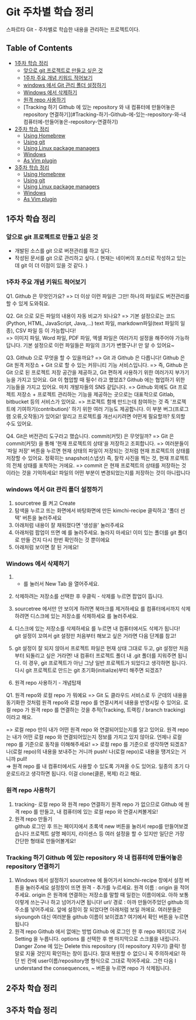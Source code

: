 # Git 주차별 학습 정리

스파르타 Git - 주차별로 학습한 내용을 관리하는 프로젝트이다. 

Table of Contents
-----------------

<!-- vim-markdown-toc GFM -->

* [1주차 학습 정리](#1주차-학습-정리)
  * [앞으로 git 프로젝트로 만들고 싶은 것](#앞으로-git-프로젝트로-만들고-싶은-것)
  * [1주차 주요 개념 키워드 적어보기](#1주차-주요-개념-키워드-적어보기)
  * [windows 에서 Git 관리 폴더 설정하기](#windows-에서-Git-관리-폴더-설정하기)
  * [Windows 에서 삭제하기](#Windows-에서-삭제하기)
  * [원격 repo 사용하기](#원격-repo-사용하기)
  * [Tracking 하기 Github 에 있는 repository 와 내 컴퓨터에 만들어놓은 repository 연결하기](#Tracking-하기-Github-에-있는-repository-와-내 컴퓨터에-만들어놓은-repository-연결하기)
* [2주차 학습 정리](#2주차-학습-정리)
  * [Using Homebrew](#using-homebrew)
  * [Using git](#using-git)
  * [Using Linux package managers](#using-linux-package-managers)
  * [Windows](#windows)
  * [As Vim plugin](#as-vim-plugin)
* [3주차 학습 정리](#3주차-학습-정리)
  * [Using Homebrew](#using-homebrew)
  * [Using git](#using-git)
  * [Using Linux package managers](#using-linux-package-managers)
  * [Windows](#windows)
  * [As Vim plugin](#as-vim-plugin)

1주차 학습 정리
------------
### 앞으로 git 프로젝트로 만들고 싶은 것
- 개발된 소스를 git 으로 버젼관리를 하고 싶다. 
- 작성된 문서를 git 으로 관리하고 싶다. 
  ( 현재는 네이버의 포스터로 작성하고 있는데 git 이 더 이점이 있을 것 같다.  )

### 1주차 주요 개념 키워드 적어보기

Q1. Github 은 무엇인가요?
    => 더 이상 이런 파일은 그만! 하나의 파일로도 버전관리를 할 수 있게 도와줘요.
    
Q2. Git 으로 모든 파일의 내용이 자동 비교가 되나요? 
   => 기본 설정으로는 코드(Python, HTML, JavaScript, Java,...) text 파일, markdown파일(text 파일의 일종), CSV 파일 등 이 가능합니다!   
   => 이미지 파일, Word 파일, PDF 파일, 엑셀 파일은 여러가지 설정을 해주어야 가능하답니다. 기본 설정으로 이런 파일들은 파일의 크기가 변했구나! 만 알 수 있어요~         
 
 
Q3. Github 으로 무엇을 할 수 있을까요? 
   => Git 과 Github 은 다릅니다!  Github 은 Git 원격 저장소 + Git 으로 할 수 있는 커뮤니티 기능 서비스입니다. 
   => 즉, Github 은 Git 으로 된 프로젝트 저장 공간을 제공하고, Git 편하게 사용하기 위한 여러가지 부가기능을 가지고 있어요. 
      Git 이 협업할 때 필수! 라고 했었죠? Github 에는 협업하기 위한 기능들을 가지고 있어요. 마치 개발자들의 SNS 같답니다. 
   => Github 외에도 Git 프로젝트 저장소 +  프로젝트 관리하는 기능을 제공하는 곳으로는 대표적으로 Gitlab, 
      bitbucket 등의 서비스가 있어요.
   => 프로젝트 함께 만드는데 참여하는 것 즉 '프로젝트에 기여하기(contribution)' 하기 위한 여러 기능도 제공합니다. 
      이 부분 버그(프로그램 오류,오작동)가 있어요! 
      알리고 프로젝트를 개선시키려면 어떤게 필요할까? 토의할 수도 있어요. 
      
Q4. Git은 버전관리 도구라고 했습니다. commit(커밋) 은 무엇일까?
   => Git 은 commit(커밋) 을 통해 '현재 프로젝트의 상태'을 저장하고 조회합니다.
   => 여러분들이 '파일 저장' 버튼을 누르면 현재 상태의 파일이 저장되는 것처럼 현재 프로젝트의 상태를 저장할 수 있어요. 
      정확히는 snapshot(스냅샷) 즉, 찰칵 사진을 찍는 것, 현재 프로젝트의 전체 상태를 포착하는 거에요. 
   => commit 은 현재 프로젝트의 상태를 저장하는 것이라는 것을 기억하세요! 파일의 어떤 부분이 변경되었는지를 저장하는 것이 아니랍니다
   
### windows 에서 Git 관리 폴더 설정하기
   1. sourcetree 를 켜고 Create 
   2. 탐색을 누르고 뜨는 화면에서 바탕화면에 만든  kimchi-recipe 클릭하고 '폴더 선택' 버튼을 눌러주세요
   3. 아래처럼 내용이 잘 채워졌다면 '생성을' 눌러주세요
   4. 아래처럼 팝업이 뜨면 예 를 눌러주세요. 놀라지 마세요! 이미 있는 폴더를 git 폴더로 만들 건지 다시 한번 확인하는 것 뿐이에요
   5. 아래처럼 보이면 잘 된 거에요! 
   
### Windows 에서 삭제하기
   1. + 를 눌러서 New Tab 을 열어주세요. 
   2. 삭제하려는 저장소를 선택한 후 우클릭 - 삭제를 누르면 팝업이 뜹니다.
   3. sourcetree 에서만 안 보이게 하려면 북마크를 제거하세요 를
      컴퓨터에서까지 삭제하려면 디스크에 있는 저장소를 삭제하세요 를 눌러주세요.
   4. 디스크에 있는 저장소를 삭제하세요 를 누르면 내 컴퓨터에서도 삭제가 됩니다!  
      git 설정이 꼬여서 git 설정만 처음부터 해보고 싶은 거라면 다음 단계를 참고!   
      
      
   5. git 설정이 잘 되지 않아서 프로젝트 파일은 현재 상태 그대로 두고, git 설정만 처음부터 되돌리고 싶은 거라면!
      내 컴퓨터 프로젝트 폴더 내 .git 폴더를 지워주면 됩니다. 
      이 경우, git 프로젝트가 아닌 그냥 일반 프로젝트가 되었다고 생각하면 됩니다. 
      다시 git 프로젝트로 만드는 git 초기화(initialize)부터 해주면 되겠죠?   
      
   6. 원격 repo 사용하기 - 개념탑재      
   
Q1.  원격 repo와 로컬 repo 가 뭐예요
   => Git 도 클라우드 서비스로 두 군데의 내용을 동기화한 것처럼 원격 repo와 로컬 repo 를 연결시켜서 내용을 반영시킬 수 있어요. 
      로컬 repo 가 원격 repo 를 연결하는 것을 추적(Tracking, 트랙킹 / branch tracking) 이라고 해요.

   => 로컬 repo 만이 내가 어떤 원격 repo 와 연결되어있는지를 알고 있어요. 
      원격 repo 는 내가 어떤 로컬 repo 와 연결되어있는지 정보를 가지고 있지 않아요. 
      언제나 로컬 repo 를 기준으로 동작을 이해해주세요! 
   => 로컬 repo 를 기준으로 생각하면 되겠죠? 나(로컬 repo)의 내용을 보내주는 거니까 push! 나(로컬 repo)로 내용을 땡겨오는 거니까 pull!  
   => 원격 repo 를 내 컴퓨터에서도 사용할 수 있도록 가져올 수도 있어요. 일종의 초기 다운로드라고 생각하면 됩니다. 
      이걸 clone(클론, 복제) 라고 해요. 
      
### 원격 repo 사용하기      
   1. tracking- 로컬 repo 와 원격 repo 연결하기
      원격 repo 가 없으므로 Github 에 원격 repo 를 만들고, 내 컴퓨터에 있는 로컬 repo 와 연결시켜볼게요! 
   2. 원격 repo 만들기  
      github 로그인 후 뜨는 페이지에서 초록색 new 버튼을 눌러서 repo를 만들어보겠습니다
      프로젝트 설명 페이지, 라이센스 등 여러 설정을 할 수 있지만 일단은 가장 간단한 형태로 만들어볼게요! 
      
### Tracking 하기 Github 에 있는 repository 와 내 컴퓨터에 만들어놓은 repository 연결하기     
   1. Windows 에서 설정하기 
      sourcetree 에 들어가서 kimchi-recipe 창에서 설정 버튼을 눌러주세요
      설정창이 뜨면 원격 -  추가를 누르세요.
      원격 이름 : origin 을 적어주세요. origin 은 원격에 연결하는 저장소를 말할 때 일컫는 이름이에요. 
      아하 보통 이렇게 쓰는구나 하고 넘어가시면 됩니다!
      url/ 경로 : 아까 만들어주었던 github 의 주소를 넣어주세요. 
      앞에 설정이 잘 되었다면 아래처럼 보일 꺼에요. 여러분들은 siyoungoh 대신 여러분들 github 이름이 보이겠죠? 
      여기에서 확인 버튼을 누르면 됩니다
   2. 원격 repo Github 에서 없애는 방법
      Github 에 로그인 한 후 repo 페이지로 가서 Setting 을 누릅니다. 
      options 를 선택한 후 맨 마지막으로 스크롤을 내립니다. 
      Danger Zone 에 있는 Delete this repository (이 repository 지우기) 클릭!
      정말로 지울 것인지 확인하는 창이 뜹니다. 절대 복원할 수 없으니 꼭 주의하세요! 
      하단 빈 칸에 user이름/repository명 형식으로 그대로 적어주세요. 
      그런 다음 I understand the consequences, ~ 버튼을 누르면 repo 가 삭제됩니다. 

2주차 학습 정리
------------


3주차 학습 정리
------------

